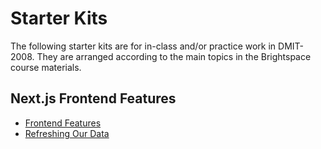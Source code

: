 # Starter Kits

The following starter kits are for in-class and/or practice work in DMIT-2008. They are arranged according to the main topics in the Brightspace course materials.

## Next.js Frontend Features

- [Frontend Features](./nextjs-12-space-page-ssr-START/README.md)
- [Refreshing Our Data](./nextjs-12-reviews-app-ssr-START/README.md)
